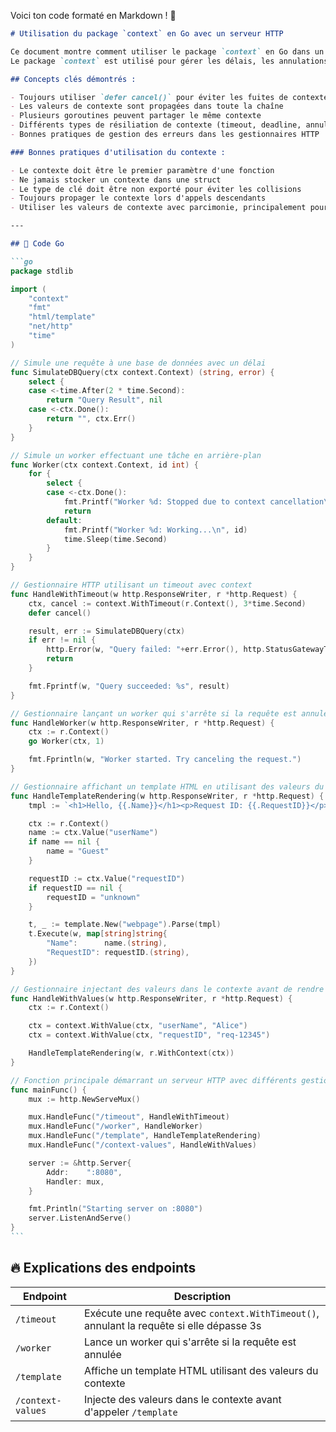 Voici ton code formaté en Markdown ! 🚀

````md
# Utilisation du package `context` en Go avec un serveur HTTP

Ce document montre comment utiliser le package `context` en Go dans un serveur HTTP.  
Le package `context` est utilisé pour gérer les délais, les annulations et les valeurs associées à une requête entre les processus et les appels API.

## Concepts clés démontrés :

- Toujours utiliser `defer cancel()` pour éviter les fuites de contexte
- Les valeurs de contexte sont propagées dans toute la chaîne
- Plusieurs goroutines peuvent partager le même contexte
- Différents types de résiliation de contexte (timeout, deadline, annulation)
- Bonnes pratiques de gestion des erreurs dans les gestionnaires HTTP

### Bonnes pratiques d'utilisation du contexte :

- Le contexte doit être le premier paramètre d'une fonction
- Ne jamais stocker un contexte dans une struct
- Le type de clé doit être non exporté pour éviter les collisions
- Toujours propager le contexte lors d'appels descendants
- Utiliser les valeurs de contexte avec parcimonie, principalement pour des données liées à la requête

---

## 📌 Code Go

```go
package stdlib

import (
	"context"
	"fmt"
	"html/template"
	"net/http"
	"time"
)

// Simule une requête à une base de données avec un délai
func SimulateDBQuery(ctx context.Context) (string, error) {
	select {
	case <-time.After(2 * time.Second):
		return "Query Result", nil
	case <-ctx.Done():
		return "", ctx.Err()
	}
}

// Simule un worker effectuant une tâche en arrière-plan
func Worker(ctx context.Context, id int) {
	for {
		select {
		case <-ctx.Done():
			fmt.Printf("Worker %d: Stopped due to context cancellation\n", id)
			return
		default:
			fmt.Printf("Worker %d: Working...\n", id)
			time.Sleep(time.Second)
		}
	}
}

// Gestionnaire HTTP utilisant un timeout avec context
func HandleWithTimeout(w http.ResponseWriter, r *http.Request) {
	ctx, cancel := context.WithTimeout(r.Context(), 3*time.Second)
	defer cancel()

	result, err := SimulateDBQuery(ctx)
	if err != nil {
		http.Error(w, "Query failed: "+err.Error(), http.StatusGatewayTimeout)
		return
	}

	fmt.Fprintf(w, "Query succeeded: %s", result)
}

// Gestionnaire lançant un worker qui s'arrête si la requête est annulée
func HandleWorker(w http.ResponseWriter, r *http.Request) {
	ctx := r.Context()
	go Worker(ctx, 1)

	fmt.Fprintln(w, "Worker started. Try canceling the request.")
}

// Gestionnaire affichant un template HTML en utilisant des valeurs du contexte
func HandleTemplateRendering(w http.ResponseWriter, r *http.Request) {
	tmpl := `<h1>Hello, {{.Name}}</h1><p>Request ID: {{.RequestID}}</p>`

	ctx := r.Context()
	name := ctx.Value("userName")
	if name == nil {
		name = "Guest"
	}

	requestID := ctx.Value("requestID")
	if requestID == nil {
		requestID = "unknown"
	}

	t, _ := template.New("webpage").Parse(tmpl)
	t.Execute(w, map[string]string{
		"Name":      name.(string),
		"RequestID": requestID.(string),
	})
}

// Gestionnaire injectant des valeurs dans le contexte avant de rendre un template
func HandleWithValues(w http.ResponseWriter, r *http.Request) {
	ctx := r.Context()

	ctx = context.WithValue(ctx, "userName", "Alice")
	ctx = context.WithValue(ctx, "requestID", "req-12345")

	HandleTemplateRendering(w, r.WithContext(ctx))
}

// Fonction principale démarrant un serveur HTTP avec différents gestionnaires
func mainFunc() {
	mux := http.NewServeMux()

	mux.HandleFunc("/timeout", HandleWithTimeout)
	mux.HandleFunc("/worker", HandleWorker)
	mux.HandleFunc("/template", HandleTemplateRendering)
	mux.HandleFunc("/context-values", HandleWithValues)

	server := &http.Server{
		Addr:    ":8080",
		Handler: mux,
	}

	fmt.Println("Starting server on :8080")
	server.ListenAndServe()
}
```
````

## 🔥 Explications des endpoints

| Endpoint          | Description                                                                              |
| ----------------- | ---------------------------------------------------------------------------------------- |
| `/timeout`        | Exécute une requête avec `context.WithTimeout()`, annulant la requête si elle dépasse 3s |
| `/worker`         | Lance un worker qui s'arrête si la requête est annulée                                   |
| `/template`       | Affiche un template HTML utilisant des valeurs du contexte                               |
| `/context-values` | Injecte des valeurs dans le contexte avant d'appeler `/template`                         |
